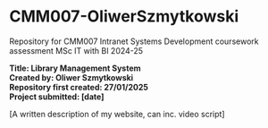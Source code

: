 # CMM007-OliwerSzmytkowski
Repository for CMM007 Intranet Systems Development coursework assessment MSc IT with BI 2024-25

<b>Title: Library Management System 
<br>
Created by: Oliwer Szmytkowski 
<br>
Repository first created: 27/01/2025 
<br>
Project submitted: [date]</b>
<br>

<p>[A written description of my website, can inc. video script]</p>
